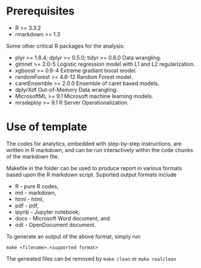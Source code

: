 # Prerequisites

* R >= 3.3.2
* rmarkdown >= 1.3

Some other critical R packages for the analysis:

* plyr >= 1.8.4; dplyr >= 0.5.0; tidyr >= 0.6.0 Data wrangling.
* glmnet >= 2.0-5 Logistic regression model with L1 and L2 regularization.
* xgboost >= 0.6-4 Extreme gradiant boost model.
* randomForest >= 4.6-12 Random Forest model.
* caretEnsemble >= 2.0.0 Ensemble of caret based models.
* dplyrXdf Out-of-Memory Data wrangling.
* MicrosoftML >= 9.1 Microsoft machine learning models.
* mrsdeploy >= 9.1 R Server Operationalization.

# Use of template

The codes for analytics, embedded with step-by-step instructions, are written in R markdown, and can be run interactively within the code chunks of the markdown file.

Makefile in the folder can be used to produce report in various formats based upon the R markdown script. Suported output formats include

* R - pure R codes,
* md - markdown, 
* html - html,
* pdf - pdf,
* ipynb - Jupyter notebook,
* docx - Microsoft Word document, and 
* odt - OpenDocument document.

To generate an output of the above format, simply run

```
make <filename>.<supported format>
```

The geneated files can be removed by `make clean` or `make realclean`
